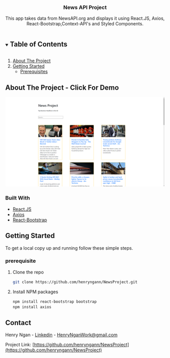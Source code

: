 <!-- PROJECT LOGO -->
<br />
<p align="center">
  <a href="https://github.com/henryngann/NewsProject">
  
  </a>

  <h3 align="center">News API Project</h3>

  <p align="center">
    This app takes data from NewsAPI.org and displays it using React.JS, Axios, React-Bootstrap,Context-API's and Styled Components.
    <br />

<!-- TABLE OF CONTENTS -->
<details open="open">
  <summary><h2 style="display: inline-block">Table of Contents</h2></summary>
  <ol>
    <li>
      <a href="#about-the-project">About The Project</a>
    </li>
    <li>
      <a href="#getting-started">Getting Started</a>
      <ul>
        <li>
          <a href="#prerequisites">Prerequisites</a></li>
       
  </ul>
  </ol>
</details>



<!-- ABOUT THE PROJECT -->
## About The Project - Click For Demo

[![Click Me!](https://github.com/henryngann/NewsProject/blob/master/newsprojects.png)](https://www.youtube.com/watch?v=shNOmBtD7Pg&feature=youtu.be)



### Built With

* [React.JS](https://reactjs.org/)
* [Axios](https://www.npmjs.com/package/axios)
* [React-Bootstrap](https://react-bootstrap.github.io/)



<!-- GETTING STARTED -->
## Getting Started

To get a local copy up and running follow these simple steps.

### prerequisite

1. Clone the repo
   ```sh
   git clone https://github.com/henryngann/NewsProject.git
   ```
2. Install NPM packages
   ```sh
   npm install react-bootstrap bootstrap
   npm install axios
   ```


<!-- CONTACT -->
## Contact

Henry Ngan - [Linkedin](https://ca.linkedin.com/in/henry-ngan-183620b6) - HenryNganWork@gmail.com

Project Link: [https://github.com/henryngann/NewsProject](https://github.com/henryngann/NewsProject)
